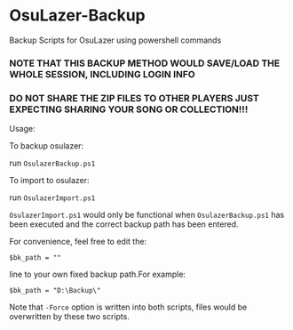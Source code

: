 # OsuLazer-Backup
Backup Scripts for OsuLazer using powershell commands

### NOTE THAT THIS BACKUP METHOD WOULD SAVE/LOAD THE WHOLE SESSION, INCLUDING LOGIN INFO
### DO NOT SHARE THE ZIP FILES TO OTHER PLAYERS JUST EXPECTING SHARING YOUR SONG OR COLLECTION!!!

Usage:

To backup osulazer:

run `OsulazerBackup.ps1`

To import to osulazer:

run `OsulazerImport.ps1`

`OsulazerImport.ps1` would only be functional when `OsulazerBackup.ps1` has been executed and the correct backup path has been entered.

For convenience, feel free to edit the:

`$bk_path = ""`

line to your own fixed backup path.For example:

`$bk_path = "D:\Backup\"`

Note that `-Force` option is written into both scripts, files would be overwritten by these two scripts.


